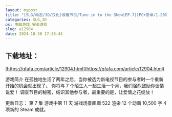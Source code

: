 ```yaml
---
layout: mypost
title: "[SLG/动态/3D/汉化]收看节目/Tune in to the Show[EP.7][PC+安卓/1.20G]"
categories: SLG,3D
os: 电脑游戏,安卓游戏
slug: a12904
date: 2024-10-30 17:38:43
---
```


## 下载地址：

[https://qfafa.com/article/12904.html](https://qfafa.com/article/12904.html)

游戏简介
在孤独地生活了两年之后，当你被选为新电视节目的参与者时一个重新开始的机会就出现了。
你将与 7 个陌生人一起生活一个月，我们强烈鼓励你谈情说爱！
调查节目的秘密，结识其他参与者，最重要的是，让爱情之花绽放！

更新日志：
第 7 集
游戏中第 11 天
游戏场景画廊
522 渲染
12 个动画
10,500 字
4 项新的 Steam 成就。